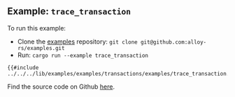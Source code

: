 ## Example: `trace_transaction`

To run this example:

- Clone the [examples](https://github.com/alloy-rs/examples) repository: `git clone git@github.com:alloy-rs/examples.git`
- Run: `cargo run --example trace_transaction`

```rust,ignore
{{#include ../../../lib/examples/examples/transactions/examples/trace_transaction.rs}}
```

Find the source code on Github [here](https://github.com/alloy-rs/examples/tree/main/examples/transactions/examples/trace_transaction.rs).
